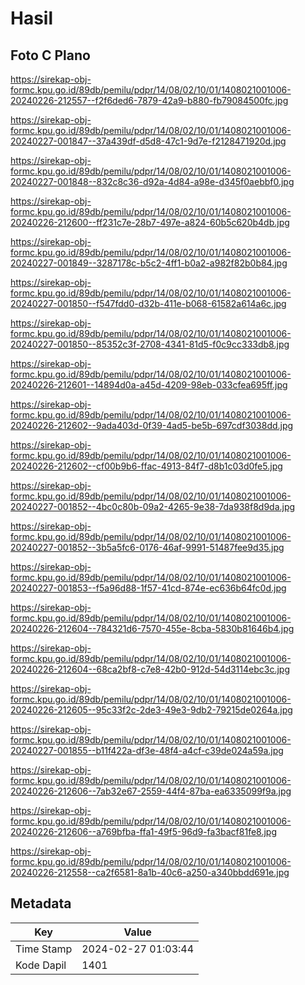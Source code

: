 # Hasil

## Foto C Plano

https://sirekap-obj-formc.kpu.go.id/89db/pemilu/pdpr/14/08/02/10/01/1408021001006-20240226-212557--f2f6ded6-7879-42a9-b880-fb79084500fc.jpg

https://sirekap-obj-formc.kpu.go.id/89db/pemilu/pdpr/14/08/02/10/01/1408021001006-20240227-001847--37a439df-d5d8-47c1-9d7e-f2128471920d.jpg

https://sirekap-obj-formc.kpu.go.id/89db/pemilu/pdpr/14/08/02/10/01/1408021001006-20240227-001848--832c8c36-d92a-4d84-a98e-d345f0aebbf0.jpg

https://sirekap-obj-formc.kpu.go.id/89db/pemilu/pdpr/14/08/02/10/01/1408021001006-20240226-212600--ff231c7e-28b7-497e-a824-60b5c620b4db.jpg

https://sirekap-obj-formc.kpu.go.id/89db/pemilu/pdpr/14/08/02/10/01/1408021001006-20240227-001849--3287178c-b5c2-4ff1-b0a2-a982f82b0b84.jpg

https://sirekap-obj-formc.kpu.go.id/89db/pemilu/pdpr/14/08/02/10/01/1408021001006-20240227-001850--f547fdd0-d32b-411e-b068-61582a614a6c.jpg

https://sirekap-obj-formc.kpu.go.id/89db/pemilu/pdpr/14/08/02/10/01/1408021001006-20240227-001850--85352c3f-2708-4341-81d5-f0c9cc333db8.jpg

https://sirekap-obj-formc.kpu.go.id/89db/pemilu/pdpr/14/08/02/10/01/1408021001006-20240226-212601--14894d0a-a45d-4209-98eb-033cfea695ff.jpg

https://sirekap-obj-formc.kpu.go.id/89db/pemilu/pdpr/14/08/02/10/01/1408021001006-20240226-212602--9ada403d-0f39-4ad5-be5b-697cdf3038dd.jpg

https://sirekap-obj-formc.kpu.go.id/89db/pemilu/pdpr/14/08/02/10/01/1408021001006-20240226-212602--cf00b9b6-ffac-4913-84f7-d8b1c03d0fe5.jpg

https://sirekap-obj-formc.kpu.go.id/89db/pemilu/pdpr/14/08/02/10/01/1408021001006-20240227-001852--4bc0c80b-09a2-4265-9e38-7da938f8d9da.jpg

https://sirekap-obj-formc.kpu.go.id/89db/pemilu/pdpr/14/08/02/10/01/1408021001006-20240227-001852--3b5a5fc6-0176-46af-9991-51487fee9d35.jpg

https://sirekap-obj-formc.kpu.go.id/89db/pemilu/pdpr/14/08/02/10/01/1408021001006-20240227-001853--f5a96d88-1f57-41cd-874e-ec636b64fc0d.jpg

https://sirekap-obj-formc.kpu.go.id/89db/pemilu/pdpr/14/08/02/10/01/1408021001006-20240226-212604--784321d6-7570-455e-8cba-5830b81646b4.jpg

https://sirekap-obj-formc.kpu.go.id/89db/pemilu/pdpr/14/08/02/10/01/1408021001006-20240226-212604--68ca2bf8-c7e8-42b0-912d-54d3114ebc3c.jpg

https://sirekap-obj-formc.kpu.go.id/89db/pemilu/pdpr/14/08/02/10/01/1408021001006-20240226-212605--95c33f2c-2de3-49e3-9db2-79215de0264a.jpg

https://sirekap-obj-formc.kpu.go.id/89db/pemilu/pdpr/14/08/02/10/01/1408021001006-20240227-001855--b11f422a-df3e-48f4-a4cf-c39de024a59a.jpg

https://sirekap-obj-formc.kpu.go.id/89db/pemilu/pdpr/14/08/02/10/01/1408021001006-20240226-212606--7ab32e67-2559-44f4-87ba-ea6335099f9a.jpg

https://sirekap-obj-formc.kpu.go.id/89db/pemilu/pdpr/14/08/02/10/01/1408021001006-20240226-212606--a769bfba-ffa1-49f5-96d9-fa3bacf81fe8.jpg

https://sirekap-obj-formc.kpu.go.id/89db/pemilu/pdpr/14/08/02/10/01/1408021001006-20240226-212558--ca2f6581-8a1b-40c6-a250-a340bbdd691e.jpg


## Metadata

| Key        | Value               |
| ---------- | ------------------- |
| Time Stamp | 2024-02-27 01:03:44 |
| Kode Dapil | 1401                |



